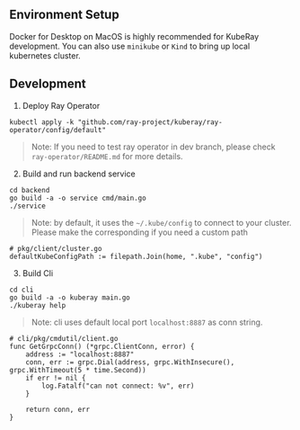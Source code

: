 
## Environment Setup

Docker for Desktop on MacOS is highly recommended for KubeRay development. You can also use `minikube` or `Kind` to bring up local kubernetes cluster.


## Development

1. Deploy Ray Operator

```
kubectl apply -k "github.com/ray-project/kuberay/ray-operator/config/default"
```

> Note: If you need to test ray operator in dev branch, please check `ray-operator/README.md` for more details.

2. Build and run backend service 


```
cd backend
go build -a -o service cmd/main.go
./service
```

> Note: by default, it uses the `~/.kube/config` to connect to your cluster. Please make the corresponding if you need a custom path

```
# pkg/client/cluster.go
defaultKubeConfigPath := filepath.Join(home, ".kube", "config")
```


3. Build Cli

```
cd cli
go build -a -o kuberay main.go
./kuberay help
```

> Note: cli uses default local port `localhost:8887` as conn string. 


```
# cli/pkg/cmdutil/client.go
func GetGrpcConn() (*grpc.ClientConn, error) {
	address := "localhost:8887"
	conn, err := grpc.Dial(address, grpc.WithInsecure(), grpc.WithTimeout(5 * time.Second))
	if err != nil {
		log.Fatalf("can not connect: %v", err)
	}

	return conn, err
}
```


